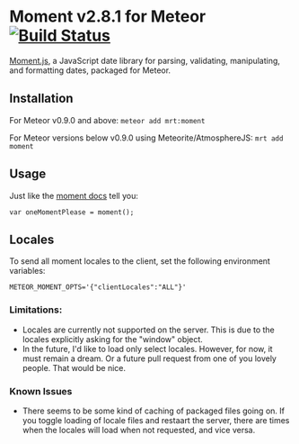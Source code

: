# Moment v2.8.1 for Meteor [![Build Status](https://travis-ci.org/acreeger/meteor-moment.svg?branch=master)](https://travis-ci.org/acreeger/meteor-moment)

[Moment.js](http://momentjs.com/), a JavaScript date library for parsing, validating, manipulating, and formatting dates, packaged for Meteor.

Installation
-------------

For Meteor v0.9.0 and above:
`meteor add mrt:moment`

For Meteor versions below v0.9.0 using Meteorite/AtmosphereJS:
`mrt add moment`

Usage
-------------
Just like the [moment docs](http://momentjs.com/docs/) tell you:

`var oneMomentPlease = moment();`

Locales
--------------
To send all moment locales to the client, set the following environment variables:

`METEOR_MOMENT_OPTS='{"clientLocales":"ALL"}'`

### Limitations:

* Locales are currently not supported on the server. This is due to the locales explicitly asking for the "window" object.
* In the future, I'd like to load only select locales. However, for now, it must remain a dream. Or a future pull request from one of you lovely people. That would be nice.

### Known Issues
* There seems to be some kind of caching of packaged files going on. If you toggle loading of locale files and restaart the server, there are times when the locales will load when not requested, and vice versa.